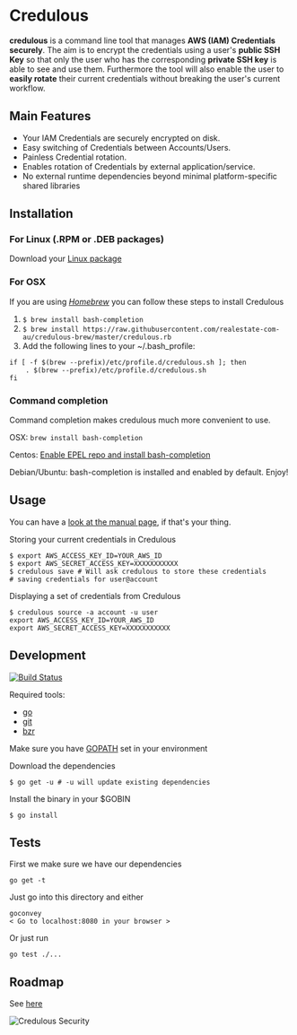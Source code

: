 # Credulous

**credulous** is a command line tool that manages **AWS (IAM) Credentials securely**. The aim is
to encrypt the credentials using a user's **public SSH Key** so that only the user who has the
corresponding **private SSH key** is able to see and use them. Furthermore the tool will also
enable the user to **easily rotate** their current credentials without breaking the user's current
workflow.

## Main Features

* Your IAM Credentials are securely encrypted on disk.
* Easy switching of Credentials between Accounts/Users.
* Painless Credential rotation.
* Enables rotation of Credentials by external application/service.
* No external runtime dependencies beyond minimal platform-specific shared libraries

## Installation

### For Linux (.RPM or .DEB packages)

Download your [Linux package](https://github.com/realestate-com-au/credulous/releases)


### For OSX

If you are using *[Homebrew](http://brew.sh/)* you can follow these steps to install Credulous

1. ```$ brew install bash-completion```
1. ```$ brew install https://raw.githubusercontent.com/realestate-com-au/credulous-brew/master/credulous.rb```
1. Add the following lines to your ~/.bash_profile:
```
if [ -f $(brew --prefix)/etc/profile.d/credulous.sh ]; then
    . $(brew --prefix)/etc/profile.d/credulous.sh
fi
```

### Command completion

Command completion makes credulous much more convenient to use.

OSX: `brew install bash-completion`

Centos: [Enable EPEL repo and install bash-completion](http://unix.stackexchange.com/questions/21135/package-bash-completion-missing-from-yum-in-centos-6)

Debian/Ubuntu: bash-completion is installed and enabled by default. Enjoy!



## Usage

You can have a [look at the manual
page](https://github.com/realestate-com-au/credulous/blob/master/credulous.md), if that's your thing.

Storing your current credentials in Credulous

    $ export AWS_ACCESS_KEY_ID=YOUR_AWS_ID
    $ export AWS_SECRET_ACCESS_KEY=XXXXXXXXXXX
    $ credulous save # Will ask credulous to store these credentials
    # saving credentials for user@account

Displaying a set of credentials from Credulous

    $ credulous source -a account -u user
    export AWS_ACCESS_KEY_ID=YOUR_AWS_ID
    export AWS_SECRET_ACCESS_KEY=XXXXXXXXXXX


## Development

[![Build Status](https://travis-ci.org/realestate-com-au/credulous.svg)](https://travis-ci.org/realestate-com-au/credulous)

Required tools:
* [go](http://golang.org)
* [git](http://git-scm.com)
* [bzr](http://bazaar.canonical.com)

Make sure you have [GOPATH](http://golang.org/doc/code.html#GOPATH) set in your environment

Download the dependencies

    $ go get -u # -u will update existing dependencies

Install the binary in your $GOBIN

    $ go install

## Tests

First we make sure we have our dependencies

    go get -t

Just go into this directory and either

    goconvey
    < Go to localhost:8080 in your browser >

Or just run

    go test ./...

## Roadmap
See [here](https://github.com/realestate-com-au/credulous/wiki/Roadmap)

![Credulous Security](https://github.com/realestate-com-au/credulous/raw/master/site/credulous-security.png)
